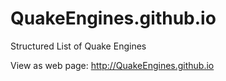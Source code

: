 # QuakeEngines.github.io
Structured List of Quake Engines
  
View as web page: http://QuakeEngines.github.io